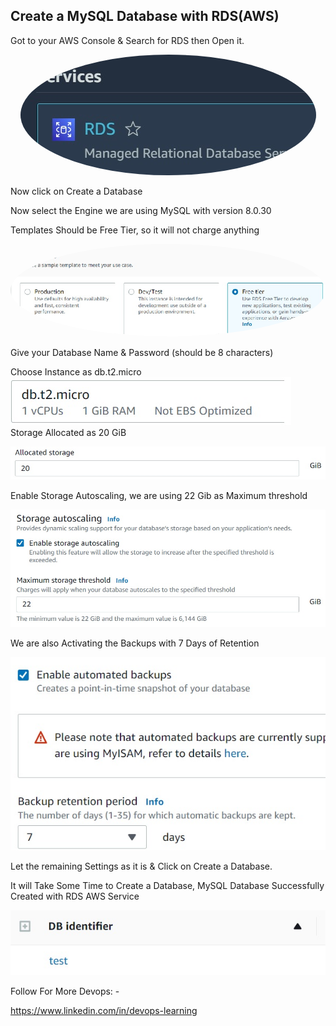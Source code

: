 ## Create a MySQL Database with RDS(AWS)

Got to your AWS Console & Search for RDS then Open it.
<p align="center"><img src="Images/1.jpg" style="border-radius:50%"/></p>
Now click on Create a Database

Now select the Engine we are using MySQL with version 8.0.30

Templates Should be Free Tier, so it will not charge anything
<p align="center"><img src="Images/2.jpg" style="border-radius:50%"/></p>
Give your Database Name & Password (should be 8 characters)

Choose Instance as db.t2.micro 
<kbd><img src="Images/3.jpg"/></kbd>
</br>
Storage Allocated as 20 GiB
<p align="center"><img src="Images/4.jpg"/></p>
Enable Storage Autoscaling, we are using 22 Gib as Maximum threshold 
<p align="center"><img src="Images/5.jpg"/></p>
We are also Activating the Backups with 7 Days of Retention 
<p align="center"><img src="Images/6.jpg"/></p>
Let the remaining Settings as it is & Click on Create a Database.

It will Take Some Time to Create a Database, MySQL Database Successfully Created with RDS AWS Service
<p align="center"><img src="Images/7.jpg"/></p>

Follow For More Devops: -

https://www.linkedin.com/in/devops-learning
